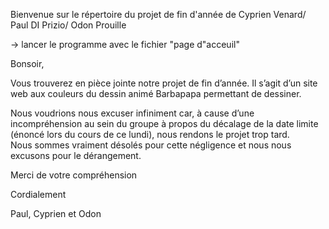 Bienvenue sur le répertoire du projet de fin d'année de 
  Cyprien Venard/
  Paul DI Prizio/
  Odon Prouille


-> lancer le programme avec le fichier "page d"acceuil"

Bonsoir,

Vous trouverez en pièce jointe notre projet de fin d’année. Il s’agit d’un site web aux couleurs du dessin animé Barbapapa permettant de dessiner.

Nous voudrions nous excuser infiniment car, à cause d’une incompréhension au sein du groupe à propos du décalage de la date limite (énoncé lors du cours de ce lundi), nous rendons le projet trop tard. Nous sommes vraiment désolés pour cette négligence et nous nous excusons pour le dérangement. 

Merci de votre compréhension

Cordialement 

Paul, Cyprien et Odon
